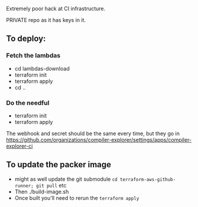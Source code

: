Extremely poor hack at CI infrastructure.

PRIVATE repo as it has keys in it.

## To deploy:

### Fetch the lambdas
* cd lambdas-download
* terraform init
* terraform apply
* cd ..

### Do the needful
* terraform init
* terraform apply

The webhook and secret should be the same every time,
but they go in https://github.com/organizations/compiler-explorer/settings/apps/compiler-explorer-ci


## To update the packer image
* might as well update the git submodule `cd terraform-aws-github-runner; git pull` etc
* Then ./build-image.sh
* Once built you'll need to rerun the `terraform apply`

